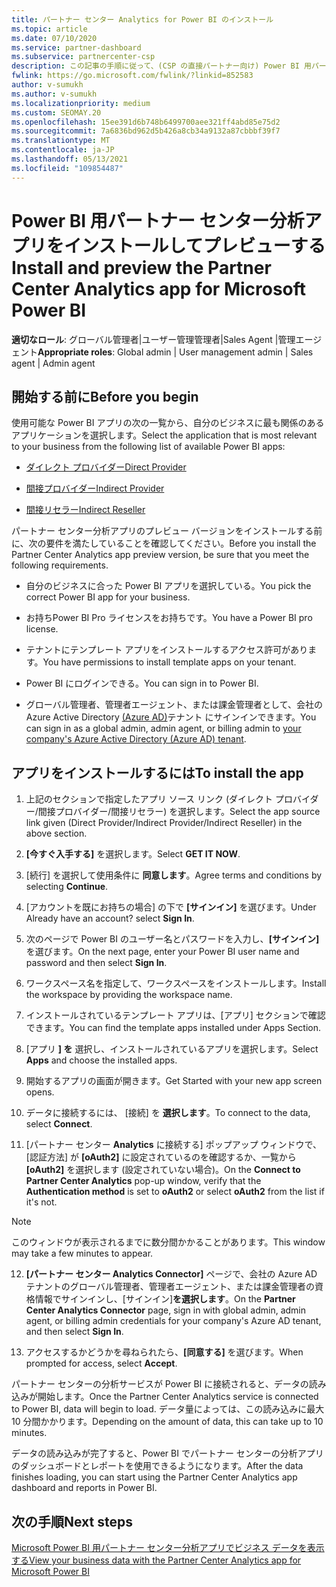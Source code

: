 ```yaml
---
title: パートナー センター Analytics for Power BI のインストール
ms.topic: article
ms.date: 07/10/2020
ms.service: partner-dashboard
ms.subservice: partnercenter-csp
description: この記事の手順に従って、(CSP の直接パートナー向け) Power BI 用パートナー センター分析アプリをインストールしてプレビューします。
fwlink: https://go.microsoft.com/fwlink/?linkid=852583
author: v-sumukh
ms.author: v-sumukh
ms.localizationpriority: medium
ms.custom: SEOMAY.20
ms.openlocfilehash: 15ee391d6b748b6499700aee321ff4abd85e75d2
ms.sourcegitcommit: 7a6836bd962d5b426a8cb34a9132a87cbbbf39f7
ms.translationtype: MT
ms.contentlocale: ja-JP
ms.lasthandoff: 05/13/2021
ms.locfileid: "109854487"
---
```

# <a name="install-and-preview-the-partner-center-analytics-app-for-microsoft-power-bi"></a><span data-ttu-id="147ed-103">Power BI 用パートナー センター分析アプリをインストールしてプレビューする</span><span class="sxs-lookup"><span data-stu-id="147ed-103">Install and preview the Partner Center Analytics app for Microsoft Power BI</span></span>


<span data-ttu-id="147ed-104">**適切なロール**: グローバル管理者|ユーザー管理管理者|Sales Agent |管理エージェント</span><span class="sxs-lookup"><span data-stu-id="147ed-104">**Appropriate roles**: Global admin | User management admin | Sales agent | Admin agent</span></span>

## <a name="before-you-begin"></a><span data-ttu-id="147ed-105">開始する前に</span><span class="sxs-lookup"><span data-stu-id="147ed-105">Before you begin</span></span>

<span data-ttu-id="147ed-106">使用可能な Power BI アプリの次の一覧から、自分のビジネスに最も関係のあるアプリケーションを選択します。</span><span class="sxs-lookup"><span data-stu-id="147ed-106">Select the application that is most relevant to your business from the following list of available Power BI apps:</span></span>

- [<span data-ttu-id="147ed-107">ダイレクト プロバイダー</span><span class="sxs-lookup"><span data-stu-id="147ed-107">Direct Provider</span></span>](https://appsource.microsoft.com/product/power-bi/partnercenteranalytics.direct_provider_partner_analytics)

- [<span data-ttu-id="147ed-108">間接プロバイダー</span><span class="sxs-lookup"><span data-stu-id="147ed-108">Indirect Provider</span></span>](https://appsource.microsoft.com/product/power-bi/partnercenteranalytics.indirect_provider_partner_analytics)

- [<span data-ttu-id="147ed-109">間接リセラー</span><span class="sxs-lookup"><span data-stu-id="147ed-109">Indirect Reseller</span></span>](https://appsource.microsoft.com/product/power-bi/partnercenteranalytics.indirect_reseller_partner_analytics)

<span data-ttu-id="147ed-110">パートナー センター分析アプリのプレビュー バージョンをインストールする前に、次の要件を満たしていることを確認してください。</span><span class="sxs-lookup"><span data-stu-id="147ed-110">Before you install the Partner Center Analytics app preview version, be sure that you meet the following requirements.</span></span>

- <span data-ttu-id="147ed-111">自分のビジネスに合った Power BI アプリを選択している。</span><span class="sxs-lookup"><span data-stu-id="147ed-111">You pick the correct Power BI app for your business.</span></span>

- <span data-ttu-id="147ed-112">お持ちPower BI Pro ライセンスをお持ちです。</span><span class="sxs-lookup"><span data-stu-id="147ed-112">You have a Power BI pro license.</span></span>

- <span data-ttu-id="147ed-113">テナントにテンプレート アプリをインストールするアクセス許可があります。</span><span class="sxs-lookup"><span data-stu-id="147ed-113">You have permissions to install template apps on your tenant.</span></span>

- <span data-ttu-id="147ed-114">Power BI にログインできる。</span><span class="sxs-lookup"><span data-stu-id="147ed-114">You can sign in to Power BI.</span></span>

- <span data-ttu-id="147ed-115">グローバル管理者、管理者エージェント、または課金管理者として、会社の Azure Active Directory [(Azure AD)](azure-active-directory-tenants-and-partner-center.md)テナント にサインインできます。</span><span class="sxs-lookup"><span data-stu-id="147ed-115">You can sign in as a global admin, admin agent, or billing admin to [your company's Azure Active Directory (Azure AD) tenant](azure-active-directory-tenants-and-partner-center.md).</span></span>

## <a name="to-install-the-app"></a><span data-ttu-id="147ed-116">アプリをインストールするには</span><span class="sxs-lookup"><span data-stu-id="147ed-116">To install the app</span></span>

1. <span data-ttu-id="147ed-117">上記のセクションで指定したアプリ ソース リンク (ダイレクト プロバイダー/間接プロバイダー/間接リセラー) を選択します。</span><span class="sxs-lookup"><span data-stu-id="147ed-117">Select the app source link given (Direct Provider/Indirect Provider/Indirect Reseller) in the above section.</span></span>

2. <span data-ttu-id="147ed-118">**[今すぐ入手する]** を選択します。</span><span class="sxs-lookup"><span data-stu-id="147ed-118">Select **GET IT NOW**.</span></span> 

3. <span data-ttu-id="147ed-119">[続行] を選択して使用条件に **同意します**。</span><span class="sxs-lookup"><span data-stu-id="147ed-119">Agree terms and conditions by selecting **Continue**.</span></span>

4. <span data-ttu-id="147ed-120">[アカウントを既にお持ちの場合] の下で **[サインイン]** を選びます。</span><span class="sxs-lookup"><span data-stu-id="147ed-120">Under Already have an account? select **Sign In**.</span></span>

5. <span data-ttu-id="147ed-121">次のページで Power BI のユーザー名とパスワードを入力し、**[サインイン]** を選びます。</span><span class="sxs-lookup"><span data-stu-id="147ed-121">On the next page, enter your Power BI user name and password and then select **Sign In**.</span></span>

6. <span data-ttu-id="147ed-122">ワークスペース名を指定して、ワークスペースをインストールします。</span><span class="sxs-lookup"><span data-stu-id="147ed-122">Install the workspace by providing the workspace name.</span></span>

7. <span data-ttu-id="147ed-123">インストールされているテンプレート アプリは、[アプリ] セクションで確認できます。</span><span class="sxs-lookup"><span data-stu-id="147ed-123">You can find the template apps installed under Apps Section.</span></span>

8. <span data-ttu-id="147ed-124">[アプリ **] を** 選択し、インストールされているアプリを選択します。</span><span class="sxs-lookup"><span data-stu-id="147ed-124">Select **Apps** and choose the installed apps.</span></span>

9. <span data-ttu-id="147ed-125">開始するアプリの画面が開きます。</span><span class="sxs-lookup"><span data-stu-id="147ed-125">Get Started with your new app screen opens.</span></span>

10. <span data-ttu-id="147ed-126">データに接続するには、 [接続] を **選択します**。</span><span class="sxs-lookup"><span data-stu-id="147ed-126">To connect to the data, select **Connect**.</span></span>

11. <span data-ttu-id="147ed-127">[パートナー センター **Analytics** に接続する] ポップアップ ウィンドウで、[認証方法] が **[oAuth2]** に設定されているのを確認するか、一覧から **[oAuth2]** を選択します (設定されていない場合)。</span><span class="sxs-lookup"><span data-stu-id="147ed-127">On the **Connect to Partner Center Analytics** pop-up window, verify that the **Authentication method** is set to **oAuth2** or select **oAuth2** from the list if it's not.</span></span> 

> [!NOTE]  
>  <span data-ttu-id="147ed-128">このウィンドウが表示されるまでに数分間かかることがあります。</span><span class="sxs-lookup"><span data-stu-id="147ed-128">This window may take a few minutes to appear.</span></span>

12. <span data-ttu-id="147ed-129">**[パートナー センター Analytics Connector]** ページで、会社の Azure AD テナントのグローバル管理者、管理者エージェント、または課金管理者の資格情報でサインインし、[サインイン]**を選択します**。</span><span class="sxs-lookup"><span data-stu-id="147ed-129">On the **Partner Center Analytics Connector** page, sign in with global admin, admin agent, or billing admin credentials for your company's Azure AD tenant, and then select **Sign In**.</span></span>
 
13. <span data-ttu-id="147ed-130">アクセスするかどうかを尋ねられたら、**[同意する]** を選びます。</span><span class="sxs-lookup"><span data-stu-id="147ed-130">When prompted for access, select **Accept**.</span></span> 

<span data-ttu-id="147ed-131">パートナー センターの分析サービスが Power BI に接続されると、データの読み込みが開始します。</span><span class="sxs-lookup"><span data-stu-id="147ed-131">Once the Partner Center Analytics service is connected to Power BI, data will begin to load.</span></span> <span data-ttu-id="147ed-132">データ量によっては、この読み込みに最大 10 分間かかります。</span><span class="sxs-lookup"><span data-stu-id="147ed-132">Depending on the amount of data, this can take up to 10 minutes.</span></span> 

<span data-ttu-id="147ed-133">データの読み込みが完了すると、Power BI でパートナー センターの分析アプリのダッシュボードとレポートを使用できるようになります。</span><span class="sxs-lookup"><span data-stu-id="147ed-133">After the data finishes loading, you can start using the Partner Center Analytics app dashboard and reports in Power BI.</span></span>

## <a name="next-steps"></a><span data-ttu-id="147ed-134">次の手順</span><span class="sxs-lookup"><span data-stu-id="147ed-134">Next steps</span></span>

[<span data-ttu-id="147ed-135">Microsoft Power BI 用パートナー センター分析アプリでビジネス データを表示する</span><span class="sxs-lookup"><span data-stu-id="147ed-135">View your business data with the Partner Center Analytics app for Microsoft Power BI</span></span>](power-bi-app-for-direct-partners-use.md)
